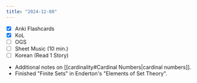 ```yaml
---
title: "2024-12-08"
---
```


- [x] Anki Flashcards
- [x] KoL
- [ ] OGS
- [ ] Sheet Music (10 min.)
- [ ] Korean (Read 1 Story)

* Additional notes on [[cardinality#Cardinal Numbers|cardinal numbers]].
* Finished "Finite Sets" in Enderton's "Elements of Set Theory".